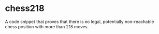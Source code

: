# chess218
A code snippet that proves that there is no legal, potentially non-reachable chess position with more than 218 moves.
